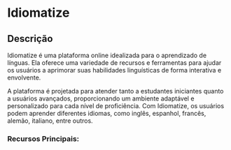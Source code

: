 # Idiomatize

## Descrição
Idiomatize é uma plataforma online idealizada para o aprendizado de línguas. Ela oferece uma variedade de recursos e ferramentas para ajudar os usuários a aprimorar suas habilidades linguísticas de forma interativa e envolvente.

A plataforma é projetada para atender tanto a estudantes iniciantes quanto a usuários avançados, proporcionando um ambiente adaptável e personalizado para cada nível de proficiência. Com Idiomatize, os usuários podem aprender diferentes idiomas, como inglês, espanhol, francês, alemão, italiano, entre outros.

### Recursos Principais:
